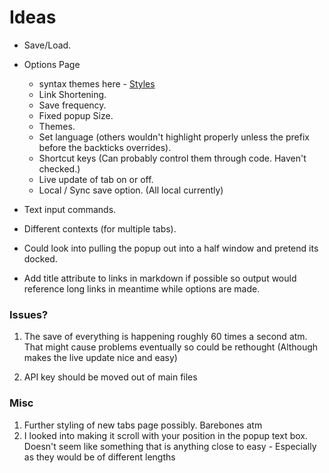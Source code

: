 # Ideas

* Save/Load. 

* Options Page
  * syntax themes here - [Styles](https://github.com/isagalaev/highlight.js/tree/master/src/styles)
  * Link Shortening.
  * Save frequency.
  * Fixed popup Size.
  * Themes.
  * Set language (others wouldn't highlight properly unless the prefix before the backticks overrides).
  * Shortcut keys (Can probably control them through code. Haven't checked.)
  * Live update of tab on or off.
  * Local / Sync save option. (All local currently)

* Text input commands.
* Different contexts (for multiple tabs).
* Could look into pulling the popup out into a half window and pretend its docked.
* Add title attribute to links in markdown if possible so output would reference long links in meantime while options are made.

### Issues?
1. The save of everything is happening roughly 60 times a second atm. That might cause problems eventually so could be rethought (Although makes the live update nice and easy)

1. API key should be moved out of main files

### Misc
 
1. Further styling of new tabs page possibly. Barebones atm
2. I looked into making it scroll with your position in the popup text box. Doesn't seem like something that is anything close to easy - Especially as they would be of different lengths